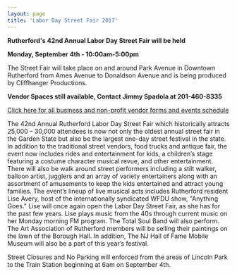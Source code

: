 ```yaml
---
layout: page
title: 'Labor Day Street Fair 2017'
---
```

 
**Rutherford's 42nd Annual Labor Day Street Fair will be held**

**Monday, September 4th - 10:00am-5:00pm**

The Street Fair will take place on and around Park Avenue in Downtown Rutherford from Ames Avenue to Donaldson Avenue and is being produced by Cliffhanger Productions. 

**Vendor Spaces still available, Contact  Jimmy Spadola at 201-460-8335**

[Click here for all business and non-profit vendor forms and events schedule](http://rutherfordstreetfair.com/)

The 42nd Annual Rutherford Labor Day Street Fair which historically attracts 25,000 – 30,000 attendees is now not only the oldest annual street fair in the Garden State but also be the largest one-day street festival in the state. In addition to the traditional street vendors, food trucks and antique fair, the event now includes rides and entertainment for kids, a children’s stage featuring a costume character musical revue, and other entertainment. There will also be walk around street performers including a stilt walker, balloon artist, jugglers and an array of variety entertainers along with an assortment of amusements to keep the kids entertained and attract young families. The event’s lineup of live musical acts includes Rutherford resident Lise Avery, host of the internationally syndicated WFDU show, "Anything Goes." Lise will once again open the Labor Day Street Fair, as she has for the past few years. Lise plays music from the 40s through current music on her Monday morning FM program. The Total Soul Band will also perform. The Art Association of Rutherford members will be selling their paintings on the lawn of the Borough Hall.  In addition, The NJ Hall of Fame Mobile Museum will also be a part of this year’s festival.

Street Closures and No Parking will enforced from the areas of Lincoln Park to the Train Station beginning at 6am on September 4th.


